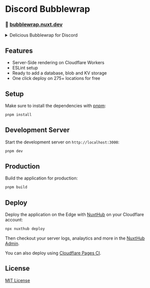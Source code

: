 # Discord Bubblewrap

### 🔗 [bubblewrap.nuxt.dev](https://bubblewrap.nuxt.dev)

<details>
  <summary>Delicious Bubblewrap for Discord</summary>
||D||||e||||l||||i||||c||||i||||o||||u||||s|||| ||||B||||u||||b||||b||||l||||e||||w||||r||||a||||p|||| ||||f||||o||||r|||| ||||D||||i||||s||||c||||o||||r||||d||
</details>

## Features

- Server-Side rendering on Cloudflare Workers
- ESLint setup
- Ready to add a database, blob and KV storage
- One click deploy on 275+ locations for free

## Setup

Make sure to install the dependencies with [pnpm](https://pnpm.io/installation#using-corepack):

```bash
pnpm install
```

## Development Server

Start the development server on `http://localhost:3000`:

```bash
pnpm dev
```

## Production

Build the application for production:

```bash
pnpm build
```

## Deploy


Deploy the application on the Edge with [NuxtHub](https://hub.nuxt.com) on your Cloudflare account:

```bash
npx nuxthub deploy
```

Then checkout your server logs, analaytics and more in the [NuxtHub Admin](https://admin.hub.nuxt.com).

You can also deploy using [Cloudflare Pages CI](https://hub.nuxt.com/docs/getting-started/deploy#cloudflare-pages-ci).

## License
[MIT License](https://nicholai.mit-license.org/)
